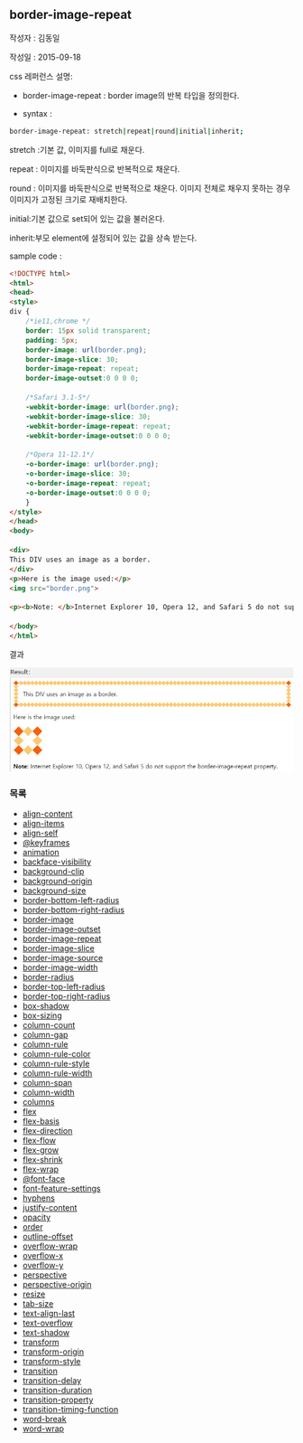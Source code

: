 ## border-image-repeat

작성자 : 김동일

작성일 : 2015-09-18

css 레퍼런스 설명:
 - border-image-repeat : border image의 반복 타입을 정의한다.

 - syntax :
```sh
border-image-repeat: stretch|repeat|round|initial|inherit;
```

stretch :기본 값, 이미지를 full로 채운다.

repeat : 이미지를 바둑판식으로 반복적으로 채운다.

round : 이미지를 바둑판식으로 반복적으로 채운다. 이미지 전체로 채우지 못하는 경우 이미지가 고정된 크기로 재배치한다.

initial:기본 값으로 set되어 있는 값을 불러온다.

inherit:부모 element에 설정되어 있는 값을 상속 받는다.

sample code :
```html
<!DOCTYPE html>
<html>
<head>
<style>
div {
    /*ie11,chrome */
    border: 15px solid transparent;
    padding: 5px;   
    border-image: url(border.png);
    border-image-slice: 30;
    border-image-repeat: repeat;
    border-image-outset:0 0 0 0;

    /*Safari 3.1-5*/
    -webkit-border-image: url(border.png);
    -webkit-border-image-slice: 30;
    -webkit-border-image-repeat: repeat;
    -webkit-border-image-outset:0 0 0 0;

    /*Opera 11-12.1*/
    -o-border-image: url(border.png);
    -o-border-image-slice: 30;
    -o-border-image-repeat: repeat;
    -o-border-image-outset:0 0 0 0;
    }
</style>
</head>
<body>

<div>
This DIV uses an image as a border.
</div>
<p>Here is the image used:</p>
<img src="border.png">

<p><b>Note: </b>Internet Explorer 10, Opera 12, and Safari 5 do not support the border-image-repeat property.</p>

</body>
</html>
```

결과

![border-image-repeat](../images/border-image-repeat.jpg)

### 목록
* [align-content](align-content.md)
* [align-items](align-items.md)
* [align-self](align-self.md)
* [@keyframes](@keyframes.md)
* [animation](animation.md)
* [backface-visibility](backface-visibility.md)
* [background-clip](background-clip.md)
* [background-origin](background-origin.md)
* [background-size](background-size.md)
* [border-bottom-left-radius](border-bottom-left-radius.md)
* [border-bottom-right-radius](border-bottom-right-radius.md)
* [border-image](border-image.md)
* [border-image-outset](border-image-outset.md)
* [border-image-repeat](border-image-repeat.md)
* [border-image-slice](border-image-slice.md)
* [border-image-source](border-image-source.md)
* [border-image-width](border-image-width.md)
* [border-radius](border-radius.md)
* [border-top-left-radius](border-top-left-radius.md)
* [border-top-right-radius](border-top-right-radius.md)
* [box-shadow](box-shadow.md)
* [box-sizing](box-sizing.md)
* [column-count](column-count.md)
* [column-gap](column-gap.md)
* [column-rule](column-rule.md)
* [column-rule-color](column-rule-color.md)
* [column-rule-style](column-rule-style.md)
* [column-rule-width](column-rule-width.md)
* [column-span](column-span.md)
* [column-width](column-width.md)
* [columns](columns.md)
* [flex](flex.md)
* [flex-basis](flex-basis.md)
* [flex-direction](flex-direction.md)
* [flex-flow](flex-flow.md)
* [flex-grow](flex-grow.md)
* [flex-shrink](flex-shrink.md)
* [flex-wrap](flex-wrap.md)
* [@font-face](@font-face.md)
* [font-feature-settings](font-feature-settings.md)
* [hyphens](hyphens.md)
* [justify-content](justify-content.md)
* [opacity](opacity.md)
* [order](order.md)
* [outline-offset](outline-offset.md)
* [overflow-wrap](overflow-wrap.md)
* [overflow-x](overflow-x.md)
* [overflow-y](overflow-y.md)
* [perspective](perspective.md)
* [perspective-origin](perspective-origin.md)
* [resize](resize.md)
* [tab-size](tab-size.md)
* [text-align-last](text-align-last.md)
* [text-overflow](text-overflow.md)
* [text-shadow](text-shadow.md)
* [transform](transform.md)
* [transform-origin](transform-origin.md)
* [transform-style](transform-style.md)
* [transition](transition.md)
* [transition-delay](transition-delay.md)
* [transition-duration](transition-duration.md)
* [transition-property](transition-property.md)
* [transition-timing-function](transition-timing-function.md)
* [word-break](word-break.md)
* [word-wrap](word-wrap.md)
